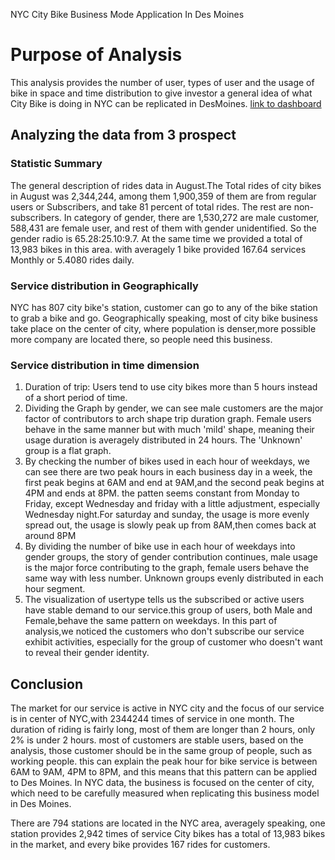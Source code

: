 NYC City Bike Business Mode Application In Des Moines

# Purpose of Analysis
This analysis provides the number of user, types of user and the usage of bike in space and time distribution to give investor 
a general idea of what City Bike is doing in NYC can be replicated in DesMoines.
[link to dashboard](https://public.tableau.com/profile/nacos2984#!/vizhome/citybike_16030920688480/Story1)
## Analyzing the data from 3 prospect
### Statistic Summary
The general description of rides data in August.The Total rides of city bikes in August was 2,344,244, among them 1,900,359 of them are from regular users or Subscribers, and take 81 percent of total rides. The rest are non-subscribers. In category of gender, there are 1,530,272 are male customer, 588,431 are female user, and rest of them with gender
unidentified. So the gender radio is 65.28:25.10:9.7. At the same time we provided a total of 13,983 bikes in this area. with averagely 1 bike provided 167.64 services
Monthly or 5.4080 rides daily. 

### Service distribution in Geographically
NYC has 807 city bike's station, customer can go to any of the bike station to
grab a bike and go. Geographically speaking, most of city bike business take 
place on the center of city, where population is denser,more possible more company
are located there, so people need this business. 

### Service distribution in time dimension

1. Duration of trip: Users tend to use city bikes more than 5 hours instead of a short period of time. 
2. Dividing the Graph by gender, we can see male customers are the major factor of contributors to arch shape trip duration graph. Female users behave in the same manner but with much 'mild' shape, meaning their usage duration is averagely distributed in 24 hours. The 'Unknown' group is a flat graph.
3. By checking the number of bikes used in each hour of weekdays, we can see there are two peak hours in each business day in a week, the first peak begins at 6AM and end at 9AM,and the second peak begins at 4PM and ends at 8PM. the patten seems constant from Monday to Friday, except Wednesday and friday with a little adjustment, especially Wednesday night.For saturday and sunday, the usage is more evenly spread out, the usage is slowly peak up from 8AM,then comes back at around 8PM 
4. By dividing the number of bike use in each hour of weekdays into gender groups, the story of gender contribution continues, male usage is the major force contributing to the graph, female users behave the same way with less number. Unknown groups evenly distributed in each hour segment. 
5. The visualization of usertype tells us the subscribed or active users have stable demand to our service.this group of users, both Male and Female,behave the same pattern on weekdays. In this part of analysis,we noticed the customers who don't subscribe our service exhibit activities, especially for the group of 
customer who doesn't want to reveal their gender identity. 

## Conclusion

The market for our service is active in NYC city and the focus of our service is in center of NYC,with 2344244 times of service in one month.
The duration of riding is fairly long, most of them are longer than 2 hours, only 2% is under 2 hours.
most of customers are stable users, based on the analysis, those customer should be in the same group
of people, such as working people. this can explain the peak hour for bike service is between 6AM to 9AM,
4PM to 8PM, and this means that this pattern can be applied to Des Moines. In NYC data, the business is 
focused on the center of city, which need to be carefully measured when replicating this business model in
Des Moines.

There are 794 stations are located in the NYC area, averagely speaking, one station provides 2,942 times of service
City bikes has a total of 13,983 bikes in the market, and every bike provides 167 rides for customers.


